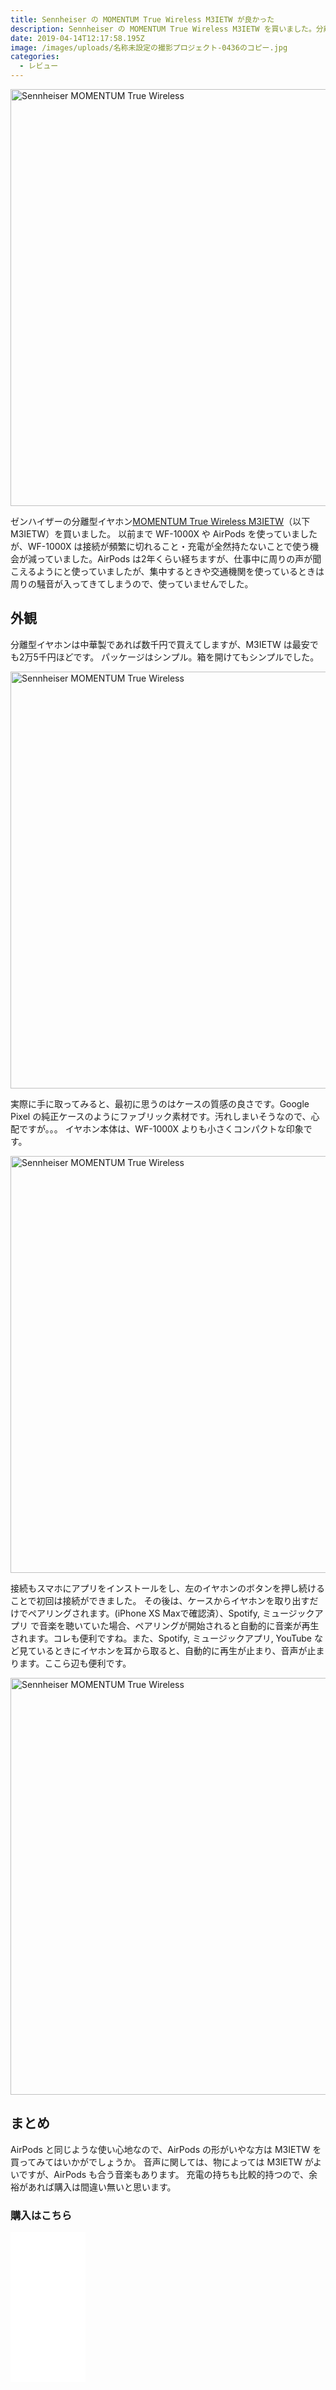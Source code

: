 ```yaml
---
title: Sennheiser の MOMENTUM True Wireless M3IETW が良かった
description: Sennheiser の MOMENTUM True Wireless M3IETW を買いました。分離型カナルイヤホンならこれは買い。
date: 2019-04-14T12:17:58.195Z
image: /images/uploads/名称未設定の撮影プロジェクト-0436のコピー.jpg
categories:
  - レビュー
---
```

<a data-flickr-embed="true"  href="https://www.flickr.com/photos/puzzel-fukuchi/47606081951/in/album-72157706529171741/" title="Sennheiser MOMENTUM True Wireless"><img src="https://live.staticflickr.com/7834/47606081951_856c7b23a8_b.jpg" width="1000" height="667" alt="Sennheiser MOMENTUM True Wireless"></a><script async src="//embedr.flickr.com/assets/client-code.js" charset="utf-8"></script>

ゼンハイザーの分離型イヤホン<a href="https://amzn.to/2UAWzVG" target="_blank">MOMENTUM True Wireless M3IETW</a>（以下 M3IETW）を買いました。
以前まで WF-1000X や AirPods を使っていましたが、WF-1000X は接続が頻繁に切れること・充電が全然持たないことで使う機会が減っていました。AirPods は2年くらい経ちますが、仕事中に周りの声が聞こえるようにと使っていましたが、集中するときや交通機関を使っているときは周りの騒音が入ってきてしまうので、使っていませんでした。

## 外観

分離型イヤホンは中華製であれば数千円で買えてしますが、M3IETW は最安でも2万5千円ほどです。
パッケージはシンプル。箱を開けてもシンプルでした。

<a data-flickr-embed="true"  href="https://www.flickr.com/photos/puzzel-fukuchi/47606082051/in/album-72157706529171741/" title="Sennheiser MOMENTUM True Wireless"><img src="https://live.staticflickr.com/7861/47606082051_c4a61abde2_b.jpg" width="1000" height="667" alt="Sennheiser MOMENTUM True Wireless"></a><script async src="//embedr.flickr.com/assets/client-code.js" charset="utf-8"></script>

実際に手に取ってみると、最初に思うのはケースの質感の良さです。Google Pixel の純正ケースのようにファブリック素材です。汚れしまいそうなので、心配ですが。。。
イヤホン本体は、WF-1000X よりも小さくコンパクトな印象です。

<a data-flickr-embed="true"  href="https://www.flickr.com/photos/puzzel-fukuchi/32663531217/in/album-72157706529171741/" title="Sennheiser MOMENTUM True Wireless"><img src="https://live.staticflickr.com/7803/32663531217_5c7932cc50_b.jpg" width="1000" height="667" alt="Sennheiser MOMENTUM True Wireless"></a><script async src="//embedr.flickr.com/assets/client-code.js" charset="utf-8"></script>

接続もスマホにアプリをインストールをし、左のイヤホンのボタンを押し続けることで初回は接続ができました。
その後は、ケースからイヤホンを取り出すだけでペアリングされます。(iPhone XS Maxで確認済）、Spotify, ミュージックアプリ で音楽を聴いていた場合、ペアリングが開始されると自動的に音楽が再生されます。コレも便利ですね。また、Spotify, ミュージックアプリ, YouTube など見ているときにイヤホンを耳から取ると、自動的に再生が止まり、音声が止まります。ここら辺も便利です。

<a data-flickr-embed="true"  href="https://www.flickr.com/photos/puzzel-fukuchi/32663531087/in/album-72157706529171741/" title="Sennheiser MOMENTUM True Wireless"><img src="https://live.staticflickr.com/7886/32663531087_023a2b7688_b.jpg" width="1000" height="667" alt="Sennheiser MOMENTUM True Wireless"></a><script async src="//embedr.flickr.com/assets/client-code.js" charset="utf-8"></script>


## まとめ

AirPods と同じような使い心地なので、AirPods の形がいやな方は M3IETW を買ってみてはいかがでしょうか。
音声に関しては、物によっては M3IETW がよいですが、AirPods も合う音楽もあります。
充電の持ちも比較的持つので、余裕があれば購入は間違い無いと思います。


### 購入はこちら

<iframe style="width:120px;height:240px;" marginwidth="0" marginheight="0" scrolling="no" frameborder="0" src="//rcm-fe.amazon-adsystem.com/e/cm?lt1=_blank&bc1=000000&IS2=1&bg1=FFFFFF&fc1=000000&lc1=0000FF&t=maybexxx-22&language=ja_JP&o=9&p=8&l=as4&m=amazon&f=ifr&ref=as_ss_li_til&asins=B07HRHM8F3&linkId=5d3a010f56229bd1b4c8e4a0b92a6a2c"></iframe>

